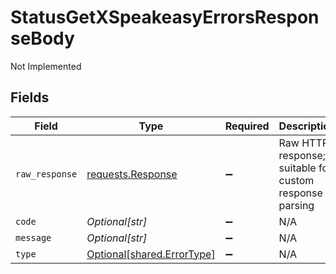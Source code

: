 # StatusGetXSpeakeasyErrorsResponseBody

Not Implemented


## Fields

| Field                                                                                 | Type                                                                                  | Required                                                                              | Description                                                                           |
| ------------------------------------------------------------------------------------- | ------------------------------------------------------------------------------------- | ------------------------------------------------------------------------------------- | ------------------------------------------------------------------------------------- |
| `raw_response`                                                                        | [requests.Response](https://requests.readthedocs.io/en/latest/api/#requests.Response) | :heavy_minus_sign:                                                                    | Raw HTTP response; suitable for custom response parsing                               |
| `code`                                                                                | *Optional[str]*                                                                       | :heavy_minus_sign:                                                                    | N/A                                                                                   |
| `message`                                                                             | *Optional[str]*                                                                       | :heavy_minus_sign:                                                                    | N/A                                                                                   |
| `type`                                                                                | [Optional[shared.ErrorType]](../../models/shared/errortype.md)                        | :heavy_minus_sign:                                                                    | N/A                                                                                   |